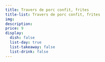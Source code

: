 ```yaml
---
title: Travers de porc confit, frites 
title-list: Travers de porc confit, frites
img: 
description:
price: 9
display:
  dish: false
  list-day: true
  list-takeaway: false
  list-drink: false
---
```

